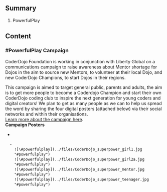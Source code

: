 ## Summary



1.  PowerfulPlay



## Content

### \#PowerfulPlay Campaign

CoderDojo Foundation is working in conjunction with Liberty Global on a
communications campaign to raise awareness about Mentor shortage for
Dojos in the aim to source new Mentors, to volunteer at their local
Dojo, and new CoderDojo Champions, to start Dojos in their regions.

This campaign is aimed to target general public, parents and adults, the
aim is to get more people to become a Coderdojo Champion and start their
own CoderDojo coding club to inspire the next generation for young
coders and digital creators\! We plan to get as many people as we can to
help us spread the word by sharing the four digital posters (attached
below) via their social networks and within their organisations.  
[Learn more about the campaign here](https://coderdojo.com/powerfulplay/).  
**Campaign Posters**

  - 
    
      -   
        ![\#powerfulplay](../files/CoderDojo_superpower_girl1.jpg
        "#powerfulplay")
        ![\#powerfulplay](../files/CoderDojo_superpower_girl2a.jpg
        "#powerfulplay")
        ![\#powerfulplay](../files/CoderDojo_superpower_mentor.jpg
        "#powerfulplay")
        ![\#powerfulplay](../files/CoderDojo_superpower_teenager.jpg
        "#powerfulplay")
